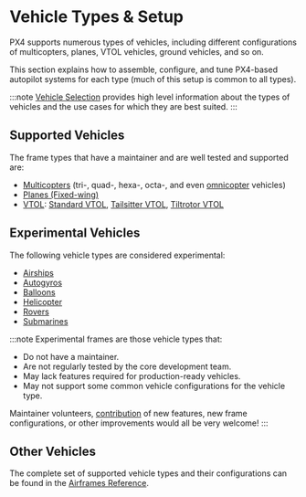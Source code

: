 # Vehicle Types & Setup

PX4 supports numerous types of vehicles, including different configurations of multicopters, planes, VTOL vehicles, ground vehicles, and so on.

This section explains how to assemble, configure, and tune PX4-based autopilot systems for each type (much of this setup is common to all types).

:::note
[Vehicle Selection](../getting_started/frame_selection.md) provides high level information about the types of vehicles and the use cases for which they are best suited. :::

## Supported Vehicles

The frame types that have a maintainer and are well tested and supported are:

- [Multicopters](../frames_multicopter/README.md) (tri-, quad-, hexa-, octa-, and even [omnicopter](../frames_multicopter/omnicopter.md) vehicles)
- [Planes (Fixed-wing)](../frames_plane/README.md)
- [VTOL](../frames_vtol/README.md): [Standard VTOL](../frames_vtol/standardvtol.md), [Tailsitter VTOL](../frames_vtol/tailsitter.md), [Tiltrotor VTOL](../frames_vtol/tiltrotor.md)


## Experimental Vehicles

The following vehicle types are considered experimental:

- [Airships](../frames_airship/README.md)
- [Autogyros](../frames_autogyro/README.md)
- [Balloons](../frames_balloon/README.md)
- [Helicopter](../frames_helicopter/README.md)
- [Rovers](../frames_rover/README.md)
- [Submarines](../frames_sub/README.md)

:::note
Experimental frames are those vehicle types that:

- Do not have a maintainer.
- Are not regularly tested by the core development team.
- May lack features required for production-ready vehicles.
- May not support some common vehicle configurations for the vehicle type.

Maintainer volunteers, [contribution](../contribute/README.md) of new features, new frame configurations, or other improvements would all be very welcome! :::

## Other Vehicles

The complete set of supported vehicle types and their configurations can be found in the [Airframes Reference](../airframes/airframe_reference.md).

